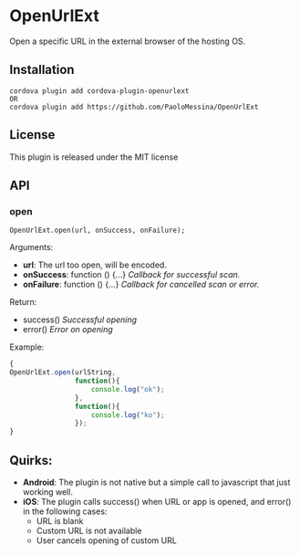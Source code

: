 # OpenUrlExt
Open a specific URL in the external browser of the hosting OS.

## Installation
    cordova plugin add cordova-plugin-openurlext
    OR
    cordova plugin add https://github.com/PaoloMessina/OpenUrlExt

## License

This plugin is released under the MIT license

## API

### open

	OpenUrlExt.open(url, onSuccess, onFailure);

Arguments:

- **url**: The url too open, will be encoded.
- **onSuccess**: function () {...} _Callback for successful scan._
- **onFailure**: function () {...} _Callback for cancelled scan or error._

Return:

- success() _Successful opening_
- error() _Error on opening_

Example:

```javascript
{
OpenUrlExt.open(urlString,
				function(){ 
					console.log("ok");
				}, 
				function(){ 
					console.log("ko");
				});
}
```

## Quirks:

- __Android__: The plugin is not native but a simple call to javascript that just working well.
- __iOS__: The plugin calls success() when URL or app is opened, and error() in the following cases:
	- URL is blank
	- Custom URL is not available
	- User cancels opening of custom URL
